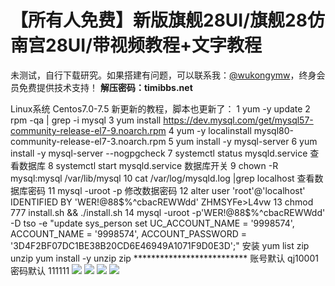 # 【所有人免费】新版旗舰28UI/旗舰28仿南宫28UI/带视频教程+文字教程

未测试，自行下载研究。如果搭建有问题，可以联系我：[@wukongymw](http://t.me/wukongymw)，终身会员免费提供技术支持！
**解压密码：timibbs.net**

Linux系统 Centos7.0-7.5
新更新的教程，脚本也更新了：
1 yum -y update
2 rpm -qa | grep -i mysql
3 yum install https://dev.mysql.com/get/mysql57-community-release-el7-9.noarch.rpm
4 yum -y localinstall mysql80-community-release-el7-3.noarch.rpm
5 yum install -y mysql-server
6 yum install -y mysql-server --nogpgcheck
7 systemctl status mysqld.service 查看数据库
8 systemctl start mysqld.service 数据库开关
9 chown -R mysql:mysql /var/lib/mysql
10 cat /var/log/mysqld.log |grep localhost 查看数据库密码
11 mysql -uroot -p 修改数据密码
12 alter user 'root'@'localhost' IDENTIFIED BY 'WER!@88$%^cbacREWWdd'
ZHMSYFe>L4vw
13 chmod 777 install.sh && ./install.sh
14 mysql -uroot -p'WER!@88$%^cbacREWWdd' -D tso -e "update sys\_person set UC\_ACCOUNT\_NAME = '9998574', ACCOUNT\_NAME = '9998574', ACCOUNT\_PASSWORD = '3D4F2BF07DC1BE38B20CD6E46949A1071F9D0E3D';"
安装 yum list zip unzip
yum install -y unzip zip
\*\*\*\*\*\*\*\*\*\*\*\*\*\*\*\*\*\*\*\*\*\*\*\*\*\*
账号默认 qj10001 密码默认 111111
[![](https://wukongymw.com/wp-content/uploads/2023/09/1694419261-bd13a76c4173934.png)](https://wukongymw.com/wp-content/uploads/2023/09/1694419261-bd13a76c4173934.png)
[![](https://wukongymw.com/wp-content/uploads/2023/09/1694419260-6d14f400f139fff.png)](https://wukongymw.com/wp-content/uploads/2023/09/1694419260-6d14f400f139fff.png)
[![](https://wukongymw.com/wp-content/uploads/2023/09/1694419261-6380572ff304ac3.png)](https://wukongymw.com/wp-content/uploads/2023/09/1694419261-6380572ff304ac3.png)
[![](https://wukongymw.com/wp-content/uploads/2023/09/1694419260-066ae8d7d6ae383.png)](https://wukongymw.com/wp-content/uploads/2023/09/1694419260-066ae8d7d6ae383.png)